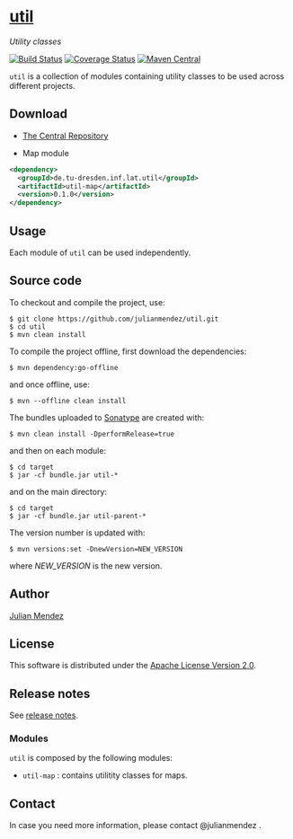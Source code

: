 # [util](https://julianmendez.github.io/util/)
*Utility classes*


[![Build Status](https://travis-ci.org/julianmendez/util.png?branch=master)](https://travis-ci.org/julianmendez/util)
[![Coverage Status](https://coveralls.io/repos/github/julianmendez/util/badge.svg?branch=master)](https://coveralls.io/github/julianmendez/util?branch=master)
[![Maven Central](https://maven-badges.herokuapp.com/maven-central/de.tu-dresden.inf.lat.util/util-parent/badge.svg)](https://search.maven.org/#search|ga|1|g%3A%22de.tu-dresden.inf.lat.util%22)


`util` is a collection of modules containing utility classes to be used across different projects.


## Download

* [The Central Repository](https://repo1.maven.org/maven2/de/tu-dresden/inf/lat/util/)

* Map module

```xml
<dependency>
  <groupId>de.tu-dresden.inf.lat.util</groupId>
  <artifactId>util-map</artifactId>
  <version>0.1.0</version>
</dependency>
```


## Usage

Each module of `util` can be used independently.


## Source code

To checkout and compile the project, use:

```
$ git clone https://github.com/julianmendez/util.git
$ cd util
$ mvn clean install
```

To compile the project offline, first download the dependencies:

```
$ mvn dependency:go-offline
```

and once offline, use:

```
$ mvn --offline clean install
```

The bundles uploaded to [Sonatype](https://oss.sonatype.org/) are created with:

```
$ mvn clean install -DperformRelease=true
```

and then on each module:

```
$ cd target
$ jar -cf bundle.jar util-*
```

and on the main directory:

```
$ cd target
$ jar -cf bundle.jar util-parent-*
```

The version number is updated with:

```
$ mvn versions:set -DnewVersion=NEW_VERSION
```

where *NEW_VERSION* is the new version.


## Author

[Julian Mendez](https://julianmendez.github.io)


## License

This software is distributed under the [Apache License Version 2.0](https://www.apache.org/licenses/LICENSE-2.0.txt).


## Release notes

See [release notes](https://julianmendez.github.io/util/RELEASE-NOTES.html).


### Modules

`util` is composed by the following modules:

* `util-map` : contains utilitity classes for maps.


## Contact

In case you need more information, please contact @julianmendez .


